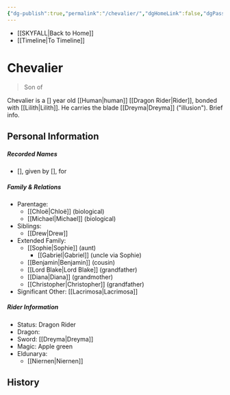 ```yaml
---
{"dg-publish":true,"permalink":"/chevalier/","dgHomeLink":false,"dgPassFrontmatter":false}
---
```


- [[SKYFALL|Back to Home]]
- [[Timeline|To Timeline]]

# Chevalier 
>Son of

Chevalier is a [] year old [[Human|human]] [[Dragon Rider|Rider]], bonded with [[Lilith|Lilith]]. He carries the blade [[Dreyma|Dreyma]] ("illusion"). Brief info.

## Personal Information

##### Recorded Names
- [], given by [], for 

##### Family & Relations
- Parentage:
	- [[Chloë|Chloë]] (biological)
	- [[Michael|Michael]] (biological)
- Siblings:
	- [[Drew|Drew]]
- Extended Family:
	- [[Sophie|Sophie]] (aunt)
		- [[Gabriel|Gabriel]] (uncle via Sophie)
	- [[Benjamin|Benjamin]] (cousin)
	- [[Lord Blake|Lord Blake]] (grandfather)
	- [[Diana|Diana]] (grandmother)
	- [[Christopher|Christopher]] (grandfather)
- Significant Other: [[Lacrimosa|Lacrimosa]]

##### Rider Information
- Status: Dragon Rider
- Dragon: 
- Sword: [[Dreyma|Dreyma]]
- Magic: Apple green
- Eldunarya:
	- [[Niernen|Niernen]]

## History
